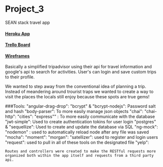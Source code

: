 # Project_3
SEAN stack travel app

#### [Heroku App](https://protected-hamlet-38916.herokuapp.com/)
#### [Trello Board](https://trello.com/b/g2CM30fa/project-3-travel)
#### [Wireframes](https://raw.githubusercontent.com/git-clay/Project_3/master/Wireframes/wireframes.png)

Basically a simplified tripadvisor using their api for travel information and google's api to search for activities.
User's can login and save custom trips to their profile. 

We wanted to step away from the conventional idea of planning a trip. Instead of meandering around trourist traps we wanted to create a way to visit the places the locals still enjoy because these spots are true gems! 

###Tools:
    "angular-drag-drop": 
    "bcrypt" & "bcrypt-nodejs": Password salt and hash
    "body-parser": To more easily manage json objects
    "chai":
    "chai-http":
    "cities":
    "express"" : To more easily communicate with the database
    "jwt-simple": Used to create authentication tokins for user login
    "postgres" & "sequellize": Used to create and update the database via SQL
    "ng-mock":
    "nodemon" : used to automatically reload node after any file was saved
    "mocha":
    "moment":
    "morgan":
    "satellizer": used to register and login users
    "request": used to pull in all of these tools on the designated file
    "yelp":





    Routes and controllers were created to make the RESTful requests more organized both within the app itself and requests from a third party api.
